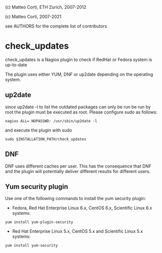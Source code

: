 
 (c) Matteo Corti, ETH Zurich, 2007-2012

 (c) Matteo Corti, 2007-2021

  see AUTHORS for the complete list of contributors

# check_updates

check_updates is a Nagios plugin to check if RedHat or Fedora system
is up-to-date

The plugin uses either YUM, DNF or up2date depending on the operating
system.

## up2date

since up2date -l to list the outdated packages can only be run be run
by root the plugin must be executed as root. Please configure sudo as
follows:

```
nagios ALL= NOPASSWD: /usr/sbin/up2date -l
```

and execute the plugin with sudo

```
sudo $INSTALLATION_PATH/check_updates
```

## DNF

DNF uses different caches per user. This has the consequence that DNF
and the plugin will potentially deliver different results for
different users.

## Yum security plugin

Use one of the following commands to install the yum security plugin:

 - Fedora, Red Hat Enterprise Linux 6.x, CentOS 6.x, Scientific Linux 6.x systems:

```
yum install yum-plugin-security
```

 - Red Hat Enterprise Linux 5.x, CentOS 5.x and Scientific Linux 5.x systems:

```
yum install yum-security
```